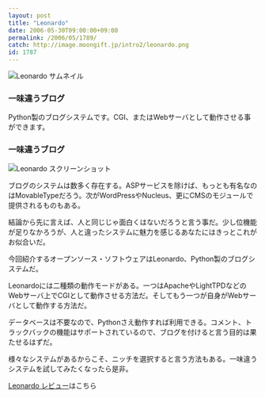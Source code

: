 ```yaml
---
layout: post
title: "Leonardo"
date: 2006-05-30T09:00:00+09:00
permalink: /2006/05/1789/
catch: http://image.moongift.jp/intro2/leonardo.png
id: 1787
---
```

 ![Leonardo サムネイル](http://image.moongift.jp/intro2/leonardo.t.png "Leonardo サムネイル")
  

### 一味違うブログ
  
Python製のブログシステムです。CGI、またはWebサーバとして動作させる事ができます。  
<!--more-->  

### 一味違うブログ
  

![Leonardo スクリーンショット](http://image.moongift.jp/intro2/leonardo.png "Leonardo スクリーンショット")

  

ブログのシステムは数多く存在する。ASPサービスを除けば、もっとも有名なのはMovableTypeだろう。次がWordPressやNucleus、更にCMSのモジュールで提供されるものもある。

  

結論から先に言えば、人と同じじゃ面白くはないだろうと言う事だ。少し位機能が足りなかろうが、人と違ったシステムに魅力を感じるあなたにはきっとこれがお似合いだ。

  

今回紹介するオープンソース・ソフトウェアはLeonardo、Python製のブログシステムだ。

  

Leonardoには二種類の動作モードがある。一つはApacheやLightTPDなどのWebサーバ上でCGIとして動作させる方法だ。そしてもう一つが自身がWebサーバとして動作する方法だ。

  

データベースは不要なので、Pythonさえ動作すれば利用できる。コメント、トラックバックの機能はサポートされているので、ブログを付けると言う目的は果たせるはずだ。

  

様々なシステムがあるからこそ、ニッチを選択すると言う方法もある。一味違うシステムを試してみたくなったら是非。

  

[Leonardo レビュー](http://oss.moongift.jp/review/i-1791.html)はこちら

